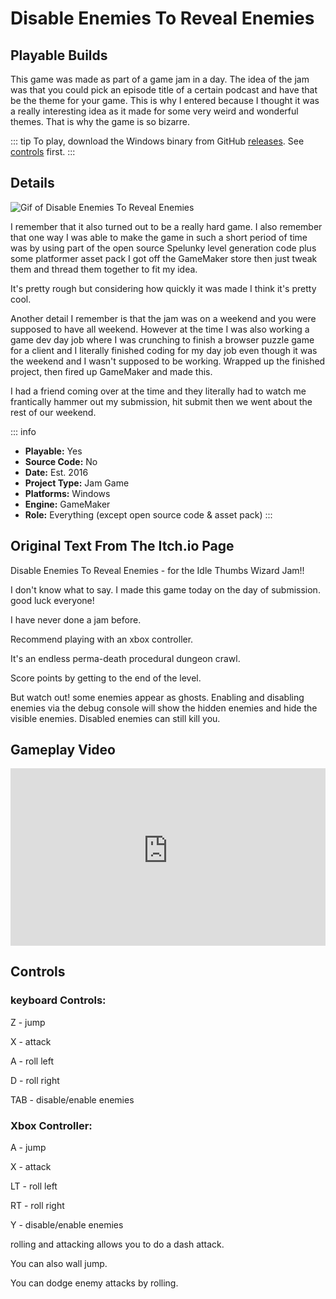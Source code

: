 # Disable Enemies To Reveal Enemies

## Playable Builds

This game was made as part of a game jam in a day. The idea of the jam was that you could pick an episode title of a certain podcast and have that be the theme for your game. This is why I entered because I thought it was a really interesting idea as it made for some very weird and wonderful themes. That is why the game is so bizarre. 

::: tip
To play, download the Windows binary from GitHub [releases](https://github.com/OwlfaceGames/owlface_archive/releases). See [controls](#controls) first.
:::

## Details

![Gif of Disable Enemies To Reveal Enemies](images/disable.gif)

I remember that it also turned out to be a really hard game. I also remember that one way I was able to make the game in such a short period of time was by using part of the open source Spelunky level generation code plus some platformer asset pack I got off the GameMaker store then just tweak them and thread them together to fit my idea.

It's pretty rough but considering how quickly it was made I think it's pretty cool.

Another detail I remember is that the jam was on a weekend and you were supposed to have all weekend. However at the time I was also working a game dev day job where I was crunching to finish a browser puzzle game for a client and I literally finished coding for my day job even though it was the weekend and I wasn't supposed to be working. Wrapped up the finished project, then fired up GameMaker and made this.

I had a friend coming over at the time and they literally had to watch me frantically hammer out my submission, hit submit then we went about the rest of our weekend.

::: info
- **Playable:** Yes 
- **Source Code:** No
- **Date:** Est. 2016
- **Project Type:** Jam Game
- **Platforms:** Windows
- **Engine:**  GameMaker
- **Role:** Everything (except open source code & asset pack)
:::

## Original Text From The Itch.io Page 

Disable Enemies To Reveal Enemies - for the Idle Thumbs Wizard Jam!!

I don't know what to say. I made this game today on the day of submission. good luck everyone!

I have never done a jam before.

Recommend playing with an xbox controller.

It's an endless perma-death procedural dungeon crawl.

Score points by getting to the end of the level.

But watch out! some enemies appear as ghosts. Enabling and disabling enemies via the debug console will show the hidden enemies and hide the visible enemies. Disabled enemies can still kill you.

## Gameplay Video

<div style="position: relative; padding-bottom: 56.25%; height: 0; overflow: hidden; margin: 1rem 0;">
  <iframe 
    style="position: absolute; top: 0; left: 0; width: 100%; height: 100%; border: none;"
    src="https://www.youtube-nocookie.com/embed/RB8OrpXzUDU "
    allowfullscreen>
  </iframe>
</div>


## Controls

### keyboard Controls:

Z - jump

X - attack

A - roll left

D - roll right

TAB - disable/enable enemies


### Xbox Controller:

A - jump

X - attack

LT - roll left

RT - roll right

Y - disable/enable enemies


rolling and attacking allows you to do a dash attack.

You can also wall jump.

You can dodge enemy attacks by rolling.
